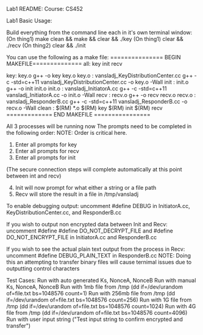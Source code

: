 Lab1 README:
Course: CS452

Lab1 Basic Usage:

Build everything from the command line
each in it's own terminal window:
(On thing1) make clean && make && clear && ./key
(On thing1) clear && ./recv
(On thing2) clear && ./init

You can use the following as a make file:
=============== BEGIN MAKEFILE==============
all: key init recv

key: key.o
	g++ -o key key.o
key.o : vansladj_KeyDistributionCenter.cc
	g++ -c -std=c++11 vansladj_KeyDistributionCenter.cc -o key.o -Wall
init : init.o
	g++ -o init init.o
init.o : vansladj_InitiatorA.cc
	g++ -c -std=c++11 vansladj_InitiatorA.cc -o init.o -Wall
recv : recv.o
	g++ -o recv recv.o
recv.o : vansladj_ResponderB.cc
	g++ -c -std=c++11 vansladj_ResponderB.cc -o recv.o -Wall
clean :
	$(RM) *.o
	$(RM) key
	$(RM) init
	$(RM) recv
============= END MAKEFILE ================

All 3 processes will be running now
The prompts need to be completed in the following order:
NOTE: Order is critical here.
1. Enter all prompts for key
2. Enter all prompts for recv
3. Enter all prompts for init

(The secure connection steps will complete automatically at this point
 between int and recv)

4. Init will now prompt for what either a string or a file path
5. Recv will store the result in a file in /tmp/vansladj

To enable debugging output:
uncomment #define DEBUG in InitiatorA.cc, KeyDistributionCenter.cc, and ResponderB.cc

If you wish to output non encrypted data between Init and Recv:
uncomment #define #define DO_NOT_DECRYPT_FILE and #define DO_NOT_ENCRYPT_FILE in InitiatorA.cc and ResponderB.cc

If you wish to see the actual plain text output from the process in Recv:
uncomment #define DEBUG_PLAIN_TEXT in ResponderB.cc
NOTE: Doing this an attempting to transfer binary files will cause ternimal issues due to outputting control characters

Test Cases:
Run with auto generated Ks, NonceA, NonceB
Run with manual Ks, NonceA, NonceB
Run with 1mb file from /tmp (dd if=/dev/urandom of=file.txt bs=1048576 count=1)
Run with 256mb file from /tmp (dd if=/dev/urandom of=file.txt bs=1048576 count=256)
Run with 1G file from /tmp (dd if=/dev/urandom of=file.txt bs=1048576 count=1024)
Run with 4G file from /tmp (dd if=/dev/urandom of=file.txt bs=1048576 count=4096)
Run with user input string ("Test input string to confirm encrypted and transfer")